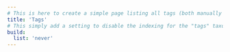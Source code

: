 ```yaml
---
# This is here to create a simple page listing all tags (both manually and automatically added)
title: 'Tags'
# This simply add a setting to disable the indexing for the "tags" taxonomy page
build:
  list: 'never'
---
```

